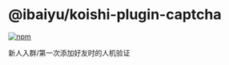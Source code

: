 # @ibaiyu/koishi-plugin-captcha

[![npm](https://img.shields.io/npm/v/@ibaiyu/koishi-plugin-captcha?style=flat-square)](https://www.npmjs.com/package/@ibaiyu/koishi-plugin-captcha)

新人入群/第一次添加好友时的人机验证
